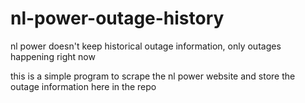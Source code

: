 # nl-power-outage-history

nl power doesn't keep historical outage information, only outages happening right now

this is a simple program to scrape the nl power website and store the outage information here in the repo
